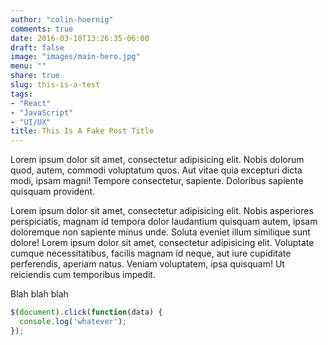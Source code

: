 ```yaml
---
author: "colin-hoernig"
comments: true
date: 2016-03-10T13:26:35-06:00
draft: false
image: "images/main-hero.jpg"
menu: ""
share: true
slug: this-is-a-test
tags:
- "React"
- "JavaScript"
- "UI/UX"
title: This Is A Fake Post Title
---
```


Lorem ipsum dolor sit amet, consectetur adipisicing elit. Nobis dolorum quod, autem, commodi voluptatum quos. Aut vitae quia excepturi dicta modi, ipsam magni! Tempore consectetur, sapiente. Doloribus sapiente quisquam provident.

Lorem ipsum dolor sit amet, consectetur adipisicing elit. Nobis asperiores perspiciatis, magnam id tempora dolor laudantium quisquam autem, ipsam doloremque non sapiente minus unde. Soluta eveniet illum similique sunt dolore!  Lorem ipsum dolor sit amet, consectetur adipisicing elit. Voluptate cumque necessitatibus, facilis magnam id neque, aut iure cupiditate perferendis, aperiam natus. Veniam voluptatem, ipsa quisquam! Ut reiciendis cum temporibus impedit.

Blah blah blah

```javascript
$(document).click(function(data) {
  console.log('whatever');
});
```
